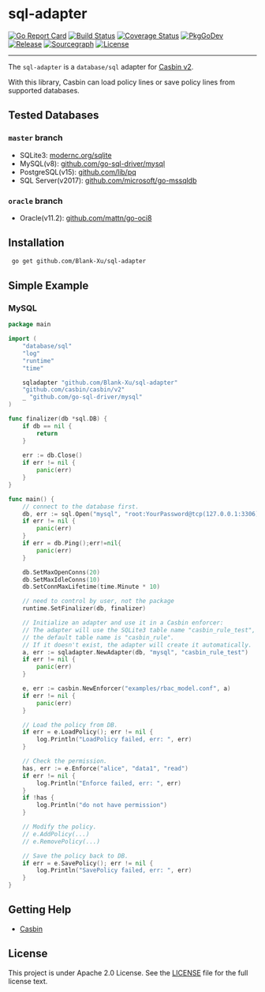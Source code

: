 # sql-adapter

[![Go Report Card](https://goreportcard.com/badge/github.com/Blank-Xu/sql-adapter)](https://goreportcard.com/report/github.com/Blank-Xu/sql-adapter)
[![Build Status](https://github.com/Blank-Xu/sql-adapter/actions/workflows/tests.yaml/badge.svg)](https://github.com/Blank-Xu/sql-adapter/actions)
[![Coverage Status](https://coveralls.io/repos/github/Blank-Xu/sql-adapter/badge.svg?branch=master)](https://coveralls.io/github/Blank-Xu/sql-adapter?branch=master)
[![PkgGoDev](https://pkg.go.dev/badge/github.com/Blank-Xu/sql-adapter)](https://pkg.go.dev/github.com/Blank-Xu/sql-adapter)
[![Release](https://img.shields.io/github/release/Blank-Xu/sql-adapter.svg)](https://github.com/Blank-Xu/sql-adapter/releases/latest)
[![Sourcegraph](https://sourcegraph.com/github.com/Blank-Xu/sql-adapter/-/badge.svg)](https://sourcegraph.com/github.com/Blank-Xu/sql-adapter?badge)
[![License](https://img.shields.io/badge/License-Apache%202.0-blue.svg)](LICENSE)

---

The `sql-adapter` is a `database/sql` adapter for [Casbin v2](https://github.com/casbin/casbin).

With this library, Casbin can load policy lines or save policy lines from supported databases.

## Tested Databases

### `master` branch

- SQLite3: [modernc.org/sqlite](https://modernc.org/sqlite)
- MySQL(v8): [github.com/go-sql-driver/mysql](https://github.com/go-sql-driver/mysql)
- PostgreSQL(v15): [github.com/lib/pq](https://github.com/lib/pq)
- SQL Server(v2017): [github.com/microsoft/go-mssqldb](https://github.com/microsoft/go-mssqldb)

### `oracle` branch

- Oracle(v11.2): [github.com/mattn/go-oci8](https://github.com/mattn/go-oci8)

## Installation

```sh
 go get github.com/Blank-Xu/sql-adapter
```

## Simple Example

### MySQL

```go
package main

import (
    "database/sql"
    "log"
    "runtime"
    "time"

    sqladapter "github.com/Blank-Xu/sql-adapter"
    "github.com/casbin/casbin/v2"
    _ "github.com/go-sql-driver/mysql"
)

func finalizer(db *sql.DB) {
    if db == nil {
        return
    }
    
    err := db.Close()
    if err != nil {
        panic(err)
    }
}

func main() {
    // connect to the database first.
    db, err := sql.Open("mysql", "root:YourPassword@tcp(127.0.0.1:3306)/YourDBName")
    if err != nil {
        panic(err)
    }
    if err = db.Ping();err!=nil{
        panic(err)
    }

    db.SetMaxOpenConns(20)
    db.SetMaxIdleConns(10)
    db.SetConnMaxLifetime(time.Minute * 10)

    // need to control by user, not the package
    runtime.SetFinalizer(db, finalizer)

    // Initialize an adapter and use it in a Casbin enforcer:
    // The adapter will use the SQLite3 table name "casbin_rule_test",
    // the default table name is "casbin_rule".
    // If it doesn't exist, the adapter will create it automatically.
    a, err := sqladapter.NewAdapter(db, "mysql", "casbin_rule_test")
    if err != nil {
        panic(err)
    }

    e, err := casbin.NewEnforcer("examples/rbac_model.conf", a)
    if err != nil {
        panic(err)
    }

    // Load the policy from DB.
    if err = e.LoadPolicy(); err != nil {
        log.Println("LoadPolicy failed, err: ", err)
    }

    // Check the permission.
    has, err := e.Enforce("alice", "data1", "read")
    if err != nil {
        log.Println("Enforce failed, err: ", err)
    }
    if !has {
        log.Println("do not have permission")
    }

    // Modify the policy.
    // e.AddPolicy(...)
    // e.RemovePolicy(...)

    // Save the policy back to DB.
    if err = e.SavePolicy(); err != nil {
        log.Println("SavePolicy failed, err: ", err)
    }
}
```

## Getting Help

- [Casbin](https://github.com/casbin/casbin)

## License

This project is under Apache 2.0 License. See the [LICENSE](LICENSE) file for the full license text.
